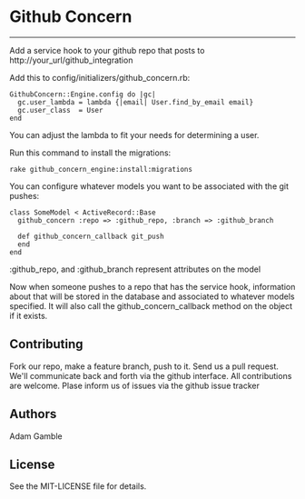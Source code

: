 # Github Concern
***
Add a service hook to your github repo that posts to http://your\_url/github\_integration

Add this to config/initializers/github\_concern.rb:

    GithubConcern::Engine.config do |gc|
      gc.user_lambda = lambda {|email| User.find_by_email email}
      gc.user_class  = User
    end

You can adjust the lambda to fit your needs for determining a user.

Run this command to install the migrations:

    rake github_concern_engine:install:migrations

You can configure whatever models you want to be associated with the git pushes:

    class SomeModel < ActiveRecord::Base
      github_concern :repo => :github_repo, :branch => :github_branch

      def github_concern_callback git_push
      end
    end

:github\_repo, and :github\_branch represent attributes on the model

Now when someone pushes to a repo that has the service hook, information about
that will be stored in the database and associated to whatever models specified.
It will also call the github\_concern\_callback method on the object if it
exists.

## Contributing

Fork our repo, make a feature branch, push to it.  Send us a pull request.
We'll communicate back and forth via the github interface.  All contributions
are welcome.  Plase inform us of issues via the github issue tracker

## Authors
Adam Gamble

## License
See the MIT-LICENSE file for details.
